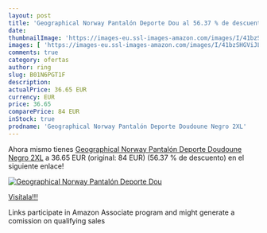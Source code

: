 ```yaml
---
layout: post
title: 'Geographical Norway Pantalón Deporte Dou al 56.37 % de descuento'
date: 
thumbnailImage: 'https://images-eu.ssl-images-amazon.com/images/I/41bzSHGViJL._SL200_.jpg'
images: [ 'https://images-eu.ssl-images-amazon.com/images/I/41bzSHGViJL._SL200_.jpg' ]
comments: true
category: ofertas
author: ring
slug: B01N6PGT1F
description:
actualPrice: 36.65 EUR
currency: EUR
price: 36.65
comparePrice: 84 EUR
inStock: true
prodname: 'Geographical Norway Pantalón Deporte Doudoune Negro 2XL'
---
```


Ahora mismo tienes [Geographical Norway Pantalón Deporte Doudoune Negro 2XL](https://www.amazon.es/dp/B01N6PGT1F/?tag=tolees-21) a 36.65 EUR (original: 84 EUR) (56.37 %  de descuento) en el siguiente enlace!

[![Geographical Norway Pantalón Deporte Dou](https://images-eu.ssl-images-amazon.com/images/I/41bzSHGViJL._SL200_.jpg)](https://www.amazon.es/dp/B01N6PGT1F/?tag=tolees-21)

[Visítala!!!](https://www.amazon.es/dp/B01N6PGT1F/?tag=tolees-21)

Links participate in Amazon Associate program and might generate a comission on qualifying sales
